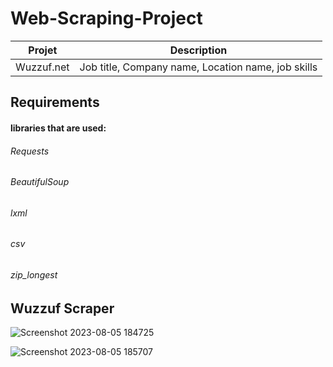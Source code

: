 # Web-Scraping-Project

| Projet  | Description |
| ------------- | ------------- |
| Wuzzuf.net | Job title, Company name, Location name, job skills |

## Requirements
#### libraries that are used:
 ###### Requests
 ###### BeautifulSoup
 ###### lxml
 ###### csv
 ###### zip_longest

 ## Wuzzuf Scraper
 ![Screenshot 2023-08-05 184725](https://github.com/Marwaaah/Web-Scraping-Project/assets/68570897/de359773-6c51-4e3e-9d0e-8da8e6d69680)

![Screenshot 2023-08-05 185707](https://github.com/Marwaaah/Web-Scraping-Project/assets/68570897/0caf30de-2772-45a7-85fe-4a128f26e650)
